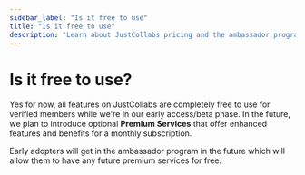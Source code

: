 ```yaml
---
sidebar_label: "Is it free to use"
title: "Is it free to use"
description: "Learn about JustCollabs pricing and the ambassador program for early adopters."
---
```


# Is it free to use?

Yes for now, all features on JustCollabs are completely free to use for verified members while we're in our early access/beta phase. In the future, we plan to introduce optional **Premium Services** that offer enhanced features and benefits for a monthly subscription.

Early adopters will get in the ambassador program in the future which will allow them to have any future premium services for free. 